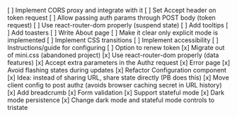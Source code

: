 [ ] Implement CORS proxy and integrate with it
[ ] Set Accept header on token request
[ ] Allow passing auth params through POST body (token request)
[ ] Use react-router-dom properly (suspend state)
[ ] Add tooltips
[ ] Add toasters
[ ] Write About page
[ ] Make it clear only explicit mode is implemented
[ ] Implement CSS transitions
[ ] Implement accessibility
[ ] Instructions/guide for configuring
[ ] Option to renew token
[x] Migrate out of mini.css (abandoned project)
[x] Use react-router-dom properly (data features)
[x] Accept extra parameters in the Authz request
[x] Error page
[x] Avoid flashing states during updates
[x] Refactor Configuration component
[x] Idea: instead of sharing URL, share state directly (PB does this)
[x] Move client config to post authz (avoids browser caching secret in URL history)
[x] Add breadcrumb
[x] Form validation
[x] Support stateful mode
[x] Dark mode persistence
[x] Change dark mode and stateful mode controls to tristate
